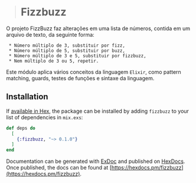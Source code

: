 > # Fizzbuzz

O projeto FizzBuzz faz alterações em uma lista de números, contida em um arquivo de texto, da seguinte forma:
```
 * Número múltiplo de 3, substituir por fizz,
 * Número múltiplo de 5, substituir por buzz,
 * Número múltiplo de 3 e 5, substituir por fizzbuzz,
 * Nem múltiplo de 3 ou 5, repetir.
```

Este módulo aplica vários conceitos da linguagem ```Elixir```, como pattern matching, guards, testes de funções e sintaxe da linguagem.

## Installation

If [available in Hex](https://hex.pm/docs/publish), the package can be installed
by adding `fizzbuzz` to your list of dependencies in `mix.exs`:

```elixir
def deps do
  [
    {:fizzbuzz, "~> 0.1.0"}
  ]
end
```

Documentation can be generated with [ExDoc](https://github.com/elixir-lang/ex_doc)
and published on [HexDocs](https://hexdocs.pm). Once published, the docs can
be found at [https://hexdocs.pm/fizzbuzz](https://hexdocs.pm/fizzbuzz).


